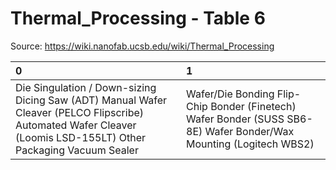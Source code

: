 # Thermal_Processing - Table 6

Source: https://wiki.nanofab.ucsb.edu/wiki/Thermal_Processing

| 0                                                                                                                                                               | 1                                                                                                                  |
|:----------------------------------------------------------------------------------------------------------------------------------------------------------------|:-------------------------------------------------------------------------------------------------------------------|
| Die Singulation / Down-sizing Dicing Saw (ADT) Manual Wafer Cleaver (PELCO Flipscribe) Automated Wafer Cleaver (Loomis LSD-155LT) Other Packaging Vacuum Sealer | Wafer/Die Bonding Flip-Chip Bonder (Finetech) Wafer Bonder (SUSS SB6-8E) Wafer Bonder/Wax Mounting (Logitech WBS2) |
